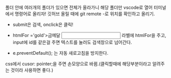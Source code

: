 폴더 안에 여러개의 폴더가 있으면 전체가 올라가니 해당 폴더만 vscode로 열어 터미널에서 명령어로 올리자!
깃허브 올릴 때에 git remote -로 위치를 확인하고 올리기.

- submit은 검색, onclick은 클릭!
- <label> htmlFor ='gold'>금메달</label>
  <input id='gold' /> 라벨에 htmlFor을 주고, input에 id를 같은걸 주면 텍스트를 눌러도 검색창으로 넘어간다.

- e.preventDefault(); 는 자동 새로고침을 방지한다.
 
css에서 cusor: pointer;을 주면 손모양으로 바뀜.(클릭할때에 해당부분이라고 알려주는 것이라 사용하면 좋다.)

